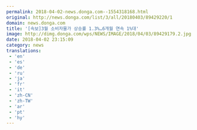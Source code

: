 ```yaml
---
permalink: 2018-04-02-news.donga.com--1554318168.html
original: http://news.donga.com/list/3/all/20180403/89429220/1
domain: news.donga.com
title: '[속보]3월 소비자물가 상승률 1.3%…6개월 연속 1%대'
image: http://dimg.donga.com/wps/NEWS/IMAGE/2018/04/03/89429179.2.jpg
date: 2018-04-02 23:15:09
category: news
translations: 
 - 'en'
 - 'es'
 - 'de'
 - 'ru'
 - 'ja'
 - 'fr'
 - 'it'
 - 'zh-CN'
 - 'zh-TW'
 - 'ar'
 - 'pt'
 - 'hy'
---
```


